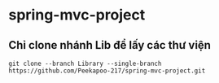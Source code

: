 # spring-mvc-project

## Chỉ clone nhánh Lib để lấy các thư viện

````git clone --branch Library --single-branch https://github.com/Peekapoo-217/spring-mvc-project.git````
